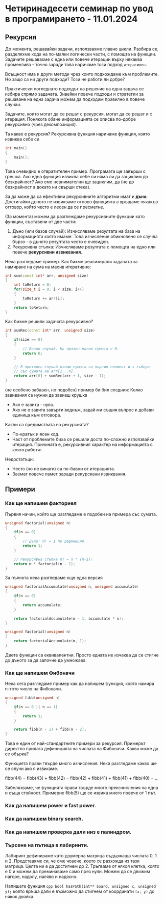 # Четиринадесети семинар по увод в програмирането - 11.01.2024

## Рекурсия
До момента, решавайки задачи, използвахме главно цикли. Разбира се, разделяхме кода на по-малки логически части, с помощта на функции.
Задачите решавахме с една или повече итерации върху някаква променлива - точно заради това наричаме този подход `итеративен`.

Всъщност има и други методи чрез които подхождаме към проблемите. Но защо са ни други подходи? Този не работи ли добре?

Практически погледнато подходът на решение на една задача се избира спрямо задачата. Знаейки повече подходи и стратегии за решаване на една задача можем да подходим правилно в повече случаи.

Задачите, които могат да се решат с рекурсия, могат да се решат и с итерация. Понякога обаче информацията се описва по-добре рекурсивно (чрез декомпозиция).

Та какво е рекурсия? Рекурсивна функция наричаме функция, която извиква себе си.

```cpp
int main()
{
    main();
}
```

Това очевидно е отвратителен пример. Програмата ще завърши с грешка.
Ако една функция извиква себе си няма ли да зациклим до безкрайност? Ако сме невнимателни ще зациклим, да (не до безкрайност а докато ни свърши стека).

За да може да са ефективни рекурсивните алгоритми имат и **дъно**. Достигайки дъното не извикваме отново функцията а връщаме някакъв отговор, който често е лесен да се пресметне.

(За момента) можем да разглеждаме рекурсивните функции като функции, съставени от две части:
1. Дъно (или базов случай): Изчисляваме резултата на база на информацията която имаме. Това изчисление обикновено се случва бързо - в дъното резултата често е очевиден.
2. Рекурсивна стъпка: Изчисляваме резултата с помощта на едно или повече **рекурсивни извиквания**.

Нека разгледаме пример. Как бихме реализирали задачата за намиране на сума на масив итеративно:
```cpp
int sum(const int* arr, unsigned size)
{
    int toReturn = 0;
    for(size_t i = 0; i < size; i++)
    {
        toReturn += arr[i];
    }
    return toReturn;
}
```
Как бихме решили задачата рекурсивно?
```cpp
int sumRec(const int* arr, unsigned size)
{
    if(size == 0)
    {
        // Базов случай. На празен масив сумата е 0.
        return 0;
    }

    // В противен случай вземи сумата на първия елемент и я събери
    // със сумата на arr[1...n].
    return arr[0] + sumRec(arr + 1, size - 1);
}
```

(не особено забавен, но подобен) пример би бил следния:
Колко завивания са нужни да завиеш крушка
* Ако е завита - нула.
* Ако не е завита завърти веднъж, задай ми същия въпрос и добави единица към отговора.

Какви са предимствата на рекурсията? 
* По-кратък и ясен код. 
* Част от проблемите биха се решили доста по-сложно използвайки итерация. Причината е, рекурсивния характер на информацията с която работят.

Недостатъци:
* Често (но не винаги) са по-бавни от итерацията.
* Заемат повече памет заради рекурсивни извиквания.

## Примери
### Как ще напишем факториел
Първия начин, който ще разгледаме е подобен на примера със сумата.

```cpp
unsigned factorial(unsigned n)
{
    if(n == 0)
    {
        // Дъно: 0! = 1 по дефиниция.
        return 1;
    }

    // Рекурсивна стъпка n! = n * (n-1)!
    return n * factorial(n - 1);
}
```

За пълнота нека разгледаме още една версия
```cpp
unsigned factorialAccumulate(unsigned n, unsigned accumulate)
{
    if(n == 0)
    {
        return accumulate;
    }

    return factorialAccumulate(n - 1, accumulate * n);
}

unsigned factorial(unsigned n)
{
    return factorialAccumulate(n, 1);
}
```
Двете функции са еквивалентни. Просто едната не изчаква да се стигне до дъното за да започне да умножава.

### Как ще напишем Фибоначи
Нека сега разгледаме пример как да напишем функция, която намира n-тото число на Фибоначи.

```cpp
unsigned fibb(unsigned n)
{
    if(n == 0 || n == 1)
    {
        return 1;
    }

    return fibb(n - 1) + fibb(n - 2);
}
```
Това е един от най-стандартните примери за рекурсия. Примерът директно прилага дефиницията на числата на Фибоначи.
Какво може да се обърка?

Функцията прави твърде много изчисления. Нека разгледаме какво ще се случи ако я извикаме.

fibb(44) = fibb(43) + fibb(42) = fibb(42) + fibb(41) + fibb(41) + fibb(40) = ...

Забелязваме, че функцията прави твърде много преизчисления на една и съща стойност. Примерно fibb(5) ще се извика много повече от 1 път.

### Как да напишем power и fast power.
### Как да напишем binary search.
### Как да напишем проверка дали низ е палиндром.
### Търсене на пътища в лабиринти.

Лабиринт дефинираме като двумерна матрица съдържаща числата 0, 1 и 2. Представяме си, че сме човече, което се разхожда из тази матрица.
Целта ни е да достигнем до 2. Тръгваме от някоя клетка, която е 0 и можем да преминаваме само през нули. Можем да се движим нагоре, надолу, наляво и надясно.

Напишете функция ```cpp bool hasPath(int** board, unsigned x, unsigned y);``` която връща дали е възможно да стигнем от координати ```(x, y)``` до някоя двойка.